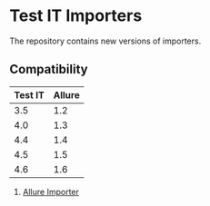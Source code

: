 # Test IT Importers
The repository contains new versions of importers.

## Compatibility

| Test IT | Allure |
|---------|--------|
| 3.5     | 1.2    |
| 4.0     | 1.3    |
| 4.4     | 1.4    |
| 4.5     | 1.5    |
| 4.6     | 1.6    |

 1. [Allure Importer](https://github.com/testit-tms/importers/tree/main/testit-importer-allure)
